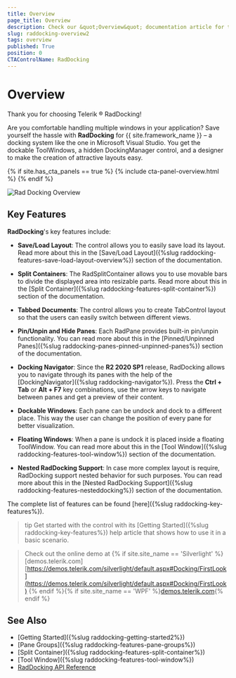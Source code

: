 ```yaml
---
title: Overview
page_title: Overview
description: Check our &quot;Overview&quot; documentation article for the RadDocking {{ site.framework_name }} control.
slug: raddocking-overview2
tags: overview
published: True
position: 0
CTAControlName: RadDocking
---
```


# Overview

Thank you for choosing Telerik ® RadDocking!

Are you comfortable handling multiple windows in your application? Save yourself the hassle with __RadDocking__ for {{ site.framework_name }} – a docking system like the one in Microsoft Visual Studio. You get the dockable ToolWindows, a hidden DockingManager control, and a designer to make the creation of attractive layouts easy.

{% if site.has_cta_panels == true %}
{% include cta-panel-overview.html %}
{% endif %}
        
![Rad Docking Overview](images/RadDocking_Overview2.png)

## Key Features

__RadDocking__'s key features include: 

* __Save/Load Layout__:  The control allows you to easily save load its layout. Read more about this in the [Save/Load Layout]({%slug raddocking-features-save-load-layout-overview%}) section of the documentation.

* __Split Containers__: The RadSplitContainer allows you to use movable bars to divide the displayed area into resizable parts. Read more about this in the [Split Container]({%slug raddocking-features-split-container%}) section of the documentation.

* __Tabbed Documents__: The control allows you to create TabControl layout so that the users can easily switch between different views. 

* __Pin/Unpin and Hide Panes__: Each RadPane provides built-in pin/unpin functionality. You can read more about this in the [Pinned/Unpinned Panes]({%slug raddocking-panes-pinned-unpinned-panes%}) section of the documentation.

* __Docking Navigator__: Since the **R2 2020 SP1** release, RadDocking allows you to navigate through its panes with the help of the [DockingNavigator]({%slug raddocking-navigator%}). Press the **Ctrl + Tab** or **Alt + F7** key combinations, use the arrow keys to navigate between panes and get a preview of their content.

* __Dockable Windows__: Each pane can be undock and dock to a different place. This way the user can change the position of every pane for better visualization. 

* __Floating Windows__: When a pane is undock it is placed inside a floating ToolWindow. You can read more about this in the [Tool Window]({%slug raddocking-features-tool-window%}) section of the documentation.

* __Nested RadDocking Support__: In case more complex layout is require, RadDocking support nested behavior for such purposes. You can read more about this in the [Nested RadDocking Support]({%slug raddocking-features-nesteddocking%}) section of the documentation.

The complete list of features can be found [here]({%slug raddocking-key-features%}).

>tip Get started with the control with its [Getting Started]({%slug raddocking-key-features%}) help article that shows how to use it in a basic scenario.

> Check out the online demo at {% if site.site_name == 'Silverlight' %}[demos.telerik.com][https://demos.telerik.com/silverlight/default.aspx#Docking/FirstLook](https://demos.telerik.com/silverlight/default.aspx#Docking/FirstLook) {% endif %}{% if site.site_name == 'WPF' %}[demos.telerik.com](https://demos.telerik.com/wpf/){% endif %}

## See Also

* [Getting Started]({%slug raddocking-getting-started2%})
* [Pane Groups]({%slug raddocking-features-pane-groups%})
* [Split Container]({%slug raddocking-features-split-container%})
* [Tool Window]({%slug raddocking-features-tool-window%})
* [RadDocking API Reference](https://docs.telerik.com/devtools/wpf/api/telerik.windows.controls.raddocking)
